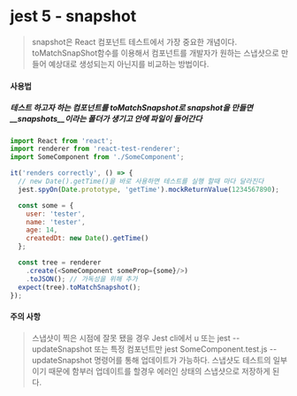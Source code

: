 # jest 5 - snapshot

> snapshot은 React 컴포넌트 테스트에서 가장 중요한 개념이다. toMatchSnapShot함수를 이용해서 컴포넌트를 개발자가 원하는 스냅샷으로 만들어 예상대로 생성되는지 아닌지를 비교하는 방법이다.

#### 사용법
##### 테스트 하고자 하는 컴포넌트를 toMatchSnapshot로 snapshot을 만들면 __snapshots__이라는 폴더가 생기고 안에 파일이 들어간다
```js
import React from 'react';
import renderer from 'react-test-renderer';
import SomeComponent from './SomeComponent';

it('renders correctly', () => {
  // new Date().getTime()을 바로 사용하면 테스트를 실행 할때 마다 달라진다
  jest.spyOn(Date.prototype, 'getTime').mockReturnValue(1234567890);

  const some = {
    user: 'tester',
    name: 'tester',
    age: 14,
    createdDt: new Date().getTime()
  };

  const tree = renderer
    .create(<SomeComponent someProp={some}/>)
    .toJSON(); // 가독성을 위해 추가
  expect(tree).toMatchSnapshot();
});
```
#### 주의 사항
> 스냅샷이 찍은 시점에 잘못 됐을 경우 Jest cli에서 u 또는 jest --updateSnapshot 또는 특정 컴포넌트만 jest SomeComponent.test.js --updateSnapshot 명령어를 통해 업데이트가 가능하다. 스냅샷도 테스트의 일부 이기 때문에 함부러 업데이트를 할경우 에러인 상태의 스냅샷으로 저장하게 된다.
